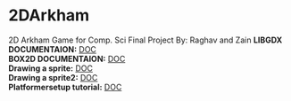 # 2DArkham
2D Arkham Game for Comp. Sci Final Project By: Raghav and Zain
**LIBGDX DOCUMENTAION:** [DOC](https://libgdx.com/wiki/) <br />
**BOX2D DOCUMENTAION:** [DOC](https://javadoc.io/doc/com.badlogicgames.gdx/gdx-box2d/latest/com/badlogic/gdx/physics/box2d/package-summary.html) <br />
**Drawing a sprite:** [DOC](https://stackoverflow.com/questions/31166705/drawing-sprites-in-libgdx) <br />
**Drawing a sprite2:** [DOC](https://www.codeandweb.com/physicseditor/tutorials/libgdx-physics) <br />
**Platformersetup tutorial:** [DOC](https://www.google.com/search?q=libgdx+platformer&oq=libgdx+platformer&gs_lcrp=EgZjaHJvbWUqBwgAEAAYgAQyBwgAEAAYgAQyCAgBEAAYFhgeMggIAhAAGBYYHjIICAMQABgWGB4yCAgEEAAYFhgeMggIBRAAGBYYHjIICAYQABgWGB4yDQgHEAAYhgMYgAQYigUyBwgIEAAY7wUyBwgJEAAY7wXSAQgyNDgyajBqN6gCALACAA&sourceid=chrome&ie=UTF-8#fpstate=ive&vld=cid:fd83af50,vid:43DrvCp9-is,st:0) <br />
